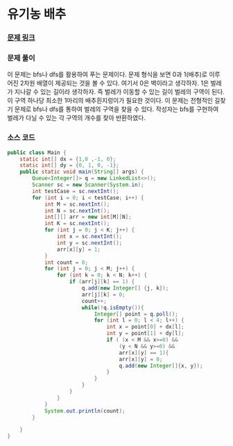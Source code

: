 # 유기농 배추

### [문제 링크](https://www.acmicpc.net/problem/1012)

### 문제 풀이
이 문제는 bfs나 dfs를 활용하여 푸는 문제이다.
문제 형식을 보면 0과 1(배추)로 이루어진 2차원 배열이 제공되는 것을 볼 수 있다.
여기서 0은 벽이라고 생각하자. 1은 벌레가 지나갈 수 있는 길이라 생각하자.
즉 벌레가 이동할 수 있는 길이 벌레의 구역이 된다.
이 구역 하나당 최소한 1마리의 배추흰지렁이가 필요한 것이다.
이 문제는 전형적인 길찾기 문제로 bfs나 dfs를 통하여 벌레의 구역을 찾을 수 있다.
작성자는 bfs를 구현하여 벌레가 다닐 수 있는 각 구역의 개수를 찾아 반환하였다.

### 소스 코드
```java
public class Main {
    static int[] dx = {1,0 ,-1, 0};
    static int[] dy = {0, 1, 0, -1};
    public static void main(String[] args) {
        Queue<Integer[]> q = new LinkedList<>();
        Scanner sc = new Scanner(System.in);
        int testCase = sc.nextInt();
        for (int i = 0; i < testCase; i++) {
            int M = sc.nextInt();
            int N = sc.nextInt();
            int[][] arr = new int[M][N];
            int K = sc.nextInt();
            for (int j = 0; j < K; j++) {
                int x = sc.nextInt();
                int y = sc.nextInt();
                arr[x][y] = 1;
            }
            int count = 0;
            for (int j = 0; j < M; j++) {
                for (int k = 0; k < N; k++) {
                    if (arr[j][k] == 1) {
                        q.add(new Integer[] {j, k});
                        arr[j][k] = 0;
                        count++;
                        while(!q.isEmpty()){
                            Integer[] point = q.poll();
                            for (int l = 0; l < 4; l++) {
                                int x = point[0] + dx[l];
                                int y = point[1] + dy[l];
                                if ( (x < M && x>=0) &&
                                    (y < N && y>=0) &&
                                    arr[x][y] == 1){
                                    arr[x][y] = 0;
                                    q.add(new Integer[]{x, y});
                                }
                            }
                        }
                    }
                }
            }
            System.out.println(count);
        }

    }
}

```
